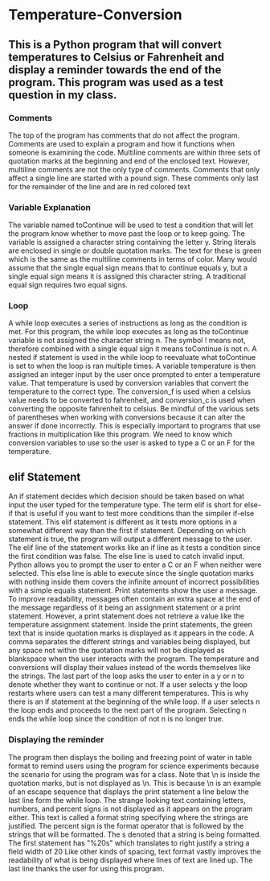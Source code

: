 # Temperature-Conversion
## This is a Python program that will convert temperatures to Celsius or Fahrenheit and display a reminder towards the end of the program. This program was used as a test question in my class. 
### Comments
The top of the program has comments that do not affect the program. Comments are used to explain a program and how it functions when someone is examining the code. Multiline comments are within three sets of quotation marks at the beginning and end of the enclosed text. However, multiline comments are not the only type of comments. Comments that only affect a single line are started with a pound sign. These comments only last for the remainder of the line and are in red colored text             
### Variable Explanation
The variable named toContinue will be used to test a condition that will let the program know whether to move past the loop or to keep going. The variable is assigned a character string containing the letter y. String literals are enclosed in single or double quotation marks. The text for these is green which is the same as the multiline comments in terms of color. Many would assume that the single equal sign means that to continue equals y, but a single equal sign means it is assigned this character string. A traditional equal sign requires two equal signs. 
### Loop
A while loop executes a series of instructions as long as the condition is met. For this program, the while loop executes as long as the toContinue variable is not assigned the character string n. The symbol ! means not, therefore combined with a single equal sign it means toContinue is not n. A nested if statement is used in the while loop to reevaluate what toContinue is set to when the loop is ran multiple times. A variable temperature is then assigned an integer input by the user once prompted to enter a temperature value. That temperature is used by conversion variables that convert the temperature to the correct type. The conversion_f is used when a celsius value needs to be converted to fahrenheit, and conversion_c is used when converting the opposite fahrenheit to celsius. Be mindful of the various sets of parentheses when working with conversions because it can alter the answer if done incorrectly. This is especially important to programs that use fractions in multiplication like this program. We need to know which conversion variables to use so the user is asked to type a C or an F for the temperature.
## elif Statement
An if statement decides which decision should be taken based on what input the user typed for the temperature type. The term elif is short for else-if that is useful if you want to test more conditions than the simpiler if-else statement. This elif statement is different as it tests more options in a somewhat different way than the first if statement. Depending on which statement is true, the program will output a different message to the user. The elif line of the statement works like an if line as it tests a condition since the first condition was false. The else line is used to catch invalid input. Python allows you to prompt the user to enter a C or an F when neither were selected. This else line is able to execute since the single quotation marks with nothing inside them covers the infinite amount of incorrect possibilities with a simple equals statement. Print statements show the user a message. To improve readability, messages often contain an extra space at the end of the message regardless of it being an assignment statement or a print statement. However, a print statement does not retrieve a value like the temperature assignment statement. Inside the print statements, the green text that is inside quotation marks is displayed as it appears in the code. A comma separates the different strings and variables being displayed, but any space not within the quotation marks will not be displayed as blankspace when the user interacts with the program. The temperature and conversions will display their values instead of the words themselves like the strings. The last part of the loop asks the user to enter in a y or n to denote whether they want to continue or not. If a user selects y the loop restarts where users can test a many different temperatures. This is why there is an if statement at the beginning of the while loop. If a user selects n the loop ends and proceeds to the next part of the program. Selecting n ends the while loop since the condition of not n is no longer true. 
### Displaying the reminder
The program then displays the boiling and freezing point of water in table format to remind users using the program for science experiments because the scenario for using the program was for a class. Note that \n is inside the quotation marks, but is not displayed as \n. This is because \n is an example of an escape sequence that displays the print statement a line below the last line form the while loop. The strange looking text containing letters, numbers, and percent signs is not displayed as it appears on the program either. This text is called a format string specifying where the strings are justified. The percent sign is the format operator that is followed by the strings that will be formatted. The s denoted that a string is being formatted. The first statement has "%20s" which translates to right justify a string a field width of 20 Like other kinds of spacing, text format vastly improves the readability of what is being displayed where lines of text are lined up. The last line thanks the user for using this program. 
